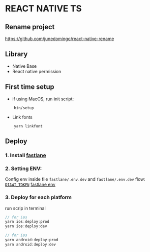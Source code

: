 # REACT NATIVE TS

## Rename project

https://github.com/junedomingo/react-native-rename

## Library

- Native Base
- React native permission

## First time setup

- if using MacOS, run init script:

```
    bin/setup
```

- Link fonts

```
    yarn linkfont
```

## Deploy

### 1. Install [fastlane](https://docs.fastlane.tools/getting-started/ios/setup/)

### 2. Setting ENV:

Config env inside file `fastlane/.env.dev` and `fastlane/.env.dev` flow: [`DIAWI_TOKEN`](https://github.com/pacification/fastlane-plugin-diawi) [fastlane env](http://docs.fastlane.tools/best-practices/continuous-integration/#environment-variables-to-set)

### 3. Deploy for each platform

run scrip in terminal

```ts
// for ios
yarn ios:deploy:prod
yarn ios:deploy:dev

// for ios
yarn android:deploy:prod
yarn android:deploy:dev
```
